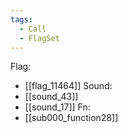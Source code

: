 ```yaml
---
tags:
  - Call
  - FlagSet
---
```

Flag:
- [[flag_11464]]
Sound:
- [[sound_43]]
- [[sound_17]]
Fn:
- [[sub000_function28]]
